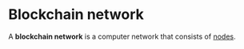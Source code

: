 # Blockchain network

A **blockchain network** is a computer network that consists of [nodes](/en/blockchain/node.md).
